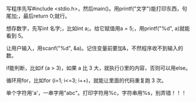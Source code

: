 写程序先写#include <stdio.h>，然后main()。用printf("文字")能打印东西，句尾加;，最后return 0;就行。

想存数字，先写int 名字;，比如int a;。给它赋值用a = 5;，用printf("%d", a)就能看到 5。

让用户输入，用scanf("%d", &a)。记住变量前要加&，不然程序收不到输入的数。

if能判断，比如if (a > 3)，如果 a 比 3 大，就执行{}里的内容，否则可以用else。

循环用for，比如for (i=1; i<=3; i++)，就能让里面的代码重复跑 3 次。

单个字符用'a'，一串字用"abc"。打印字符用%c，字符串用%s，别弄错！！！
